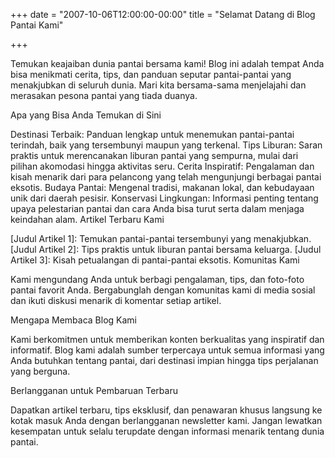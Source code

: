 +++
date = "2007-10-06T12:00:00-00:00"
title = "Selamat Datang di Blog Pantai Kami"

+++


Temukan keajaiban dunia pantai bersama kami! Blog ini adalah tempat Anda bisa menikmati cerita, tips, dan panduan seputar pantai-pantai yang menakjubkan di seluruh dunia. Mari kita bersama-sama menjelajahi dan merasakan pesona pantai yang tiada duanya.

Apa yang Bisa Anda Temukan di Sini

Destinasi Terbaik: Panduan lengkap untuk menemukan pantai-pantai terindah, baik yang tersembunyi maupun yang terkenal.
Tips Liburan: Saran praktis untuk merencanakan liburan pantai yang sempurna, mulai dari pilihan akomodasi hingga aktivitas seru.
Cerita Inspiratif: Pengalaman dan kisah menarik dari para pelancong yang telah mengunjungi berbagai pantai eksotis.
Budaya Pantai: Mengenal tradisi, makanan lokal, dan kebudayaan unik dari daerah pesisir.
Konservasi Lingkungan: Informasi penting tentang upaya pelestarian pantai dan cara Anda bisa turut serta dalam menjaga keindahan alam.
Artikel Terbaru Kami

[Judul Artikel 1]: Temukan pantai-pantai tersembunyi yang menakjubkan.
[Judul Artikel 2]: Tips praktis untuk liburan pantai bersama keluarga.
[Judul Artikel 3]: Kisah petualangan di pantai-pantai eksotis.
Komunitas Kami

Kami mengundang Anda untuk berbagi pengalaman, tips, dan foto-foto pantai favorit Anda. Bergabunglah dengan komunitas kami di media sosial dan ikuti diskusi menarik di komentar setiap artikel.

Mengapa Membaca Blog Kami

Kami berkomitmen untuk memberikan konten berkualitas yang inspiratif dan informatif. Blog kami adalah sumber terpercaya untuk semua informasi yang Anda butuhkan tentang pantai, dari destinasi impian hingga tips perjalanan yang berguna.

Berlangganan untuk Pembaruan Terbaru

Dapatkan artikel terbaru, tips eksklusif, dan penawaran khusus langsung ke kotak masuk Anda dengan berlangganan newsletter kami. Jangan lewatkan kesempatan untuk selalu terupdate dengan informasi menarik tentang dunia pantai.

